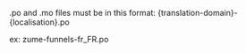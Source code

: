 .po and .mo files must be in this format:
{translation-domain}-{localisation}.po

ex:
zume-funnels-fr_FR.po
